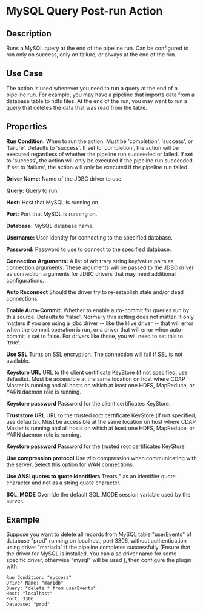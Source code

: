 # MySQL Query Post-run Action


Description
-----------
Runs a MySQL query at the end of the pipeline run.
Can be configured to run only on success, only on failure, or always at the end of the run.


Use Case
--------
The action is used whenever you need to run a query at the end of a pipeline run.
For example, you may have a pipeline that imports data from a database table to
hdfs files. At the end of the run, you may want to run a query that deletes the data
that was read from the table.


Properties
----------
**Run Condition:** When to run the action. Must be 'completion', 'success', or 'failure'. Defaults to 'success'.
If set to 'completion', the action will be executed regardless of whether the pipeline run succeeded or failed.
If set to 'success', the action will only be executed if the pipeline run succeeded.
If set to 'failure', the action will only be executed if the pipeline run failed.

**Driver Name:** Name of the JDBC driver to use.

**Query:** Query to run.

**Host:** Host that MySQL is running on.

**Port:** Port that MySQL is running on.

**Database:** MySQL database name.

**Username:** User identity for connecting to the specified database.

**Password:** Password to use to connect to the specified database.

**Connection Arguments:** A list of arbitrary string key/value pairs as connection arguments. These arguments
will be passed to the JDBC driver as connection arguments for JDBC drivers that may need additional configurations.

**Auto Reconnect** Should the driver try to re-establish stale and/or dead connections.

**Enable Auto-Commit:** Whether to enable auto-commit for queries run by this source. Defaults to 'false'.
Normally this setting does not matter. It only matters if you are using a jdbc driver -- like the Hive
driver -- that will error when the commit operation is run, or a driver that will error when auto-commit is
set to false. For drivers like those, you will need to set this to 'true'.

**Use SSL** Turns on SSL encryption. The connection will fail if SSL is not available.

**Keystore URL** URL to the client certificate KeyStore (if not specified, use defaults). Must be accessible at the
same location on host where CDAP Master is running and all hosts on which at least one HDFS, MapReduce, or YARN daemon
role is running.

**Keystore password** Password for the client certificates KeyStore.

**Truststore URL** URL to the trusted root certificate KeyStore (if not specified, use defaults). Must be accessible at
the same location on host where CDAP Master is running and all hosts on which at least one HDFS, MapReduce, or YARN
daemon role is running.

**Keystore password** Password for the trusted root certificates KeyStore

**Use compression protocol** Use zlib compression when communicating with the server. Select this option for WAN
connections.

**Use ANSI quotes to quote identifiers** Treats " as an identifier quote character and not as a string quote character.

**SQL_MODE** Override the default SQL_MODE session variable used by the server.


Example
-------
Suppose you want to delete all records from MySQL table "userEvents" of database "prod" running on localhost, port 3306,
without authentication using driver "mariadb" if the pipeline completes successfully (Ensure that the driver for MySQL is 
installed. You can also driver name for some specific driver, otherwise "mysql" will be used ), 
then configure the plugin with:

```
Run Condition: "success" 
Driver Name: "maridb"
Query: "delete * from userEvents"
Host: "localhost"
Port: 3306
Database: "prod"
```
